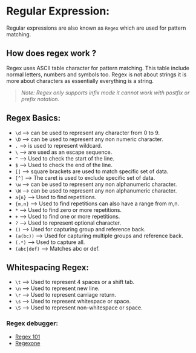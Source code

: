 # Regular Expression:

Regular expressions are also known as `Regex` which are used for pattern matching. 

## How does regex work ? 

Regex uses ASCII table character for pattern matching. This table include normal letters, numbers and symbols too. Regex is not about strings it is more about characters as essentially everything is a string. 

> *Note:* _Regex only supports infix mode it cannot work with postfix or prefix notation._


## Regex Basics: 

* `\d`         --> can be used to represent any character from 0 to 9.
* `\D`         --> can be used to represent any non numeric character.
* `.`          --> is used to represent wildcard.
* `\`          --> are used as an escape sequence.
* `^`         --> Used to check the start of the line.
* `$`         --> Used to check the end of the line.
* `[]`         --> square brackets are used to match specific set of data.
* `[^]`        --> The caret is used to exclude specific set of data.
* `\w`         --> can be used to represent any non alphanumeric character. 
* `\W`         --> can be used to represent any non alphanumeric character. 
* `a{n}`       --> Used to find repetitions.
* `{m,n}`      --> Used to find repetitions can also have a range from m,n. 
* `*`          --> Used to find zero or more repetitions. 
* `+`          --> Used to find one or more repetitions. 
* `?`          --> Used to represent optional character.  
* `()`         --> Used for capturing group and reference back. 
* `(a(bc))`    --> Used for capturing multiple groups and reference back. 
* `(.*)`       --> Used to capture all. 
* `(abc|def)`  --> Matches abc or def. 


## Whitespacing Regex: 

* `\t`      --> Used to represent 4 spaces or a shift tab.  
* `\n`      --> Used to represent new line. 
* `\r`      --> Used to represent carriage return. 
* `\s`      --> Used to represent whitespace or space. 
* `\S`      --> Used to represent non-whitespace or space. 


### Regex debugger:

- [Regex 101](https://regex101.com)
- [Regexone](https://regexone.com)
